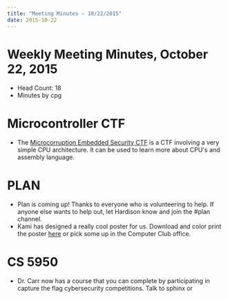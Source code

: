 ```yaml
---
title: "Meeting Minutes – 10/22/2015"
date: 2015-10-22
---
```

# Weekly Meeting Minutes, October 22, 2015

- Head Count: 18
- Minutes by cpg

# Microcontroller CTF

- The [Microcorruption Embedded Security CTF](https://microcorruption.com/login) is a CTF involving a very simple CPU architecture. It can be used to learn more about CPU's and assembly language.

# PLAN

- Plan is coming up! Thanks to everyone who is volunteering to help. If anyone else wants to help out, let Hardison know and join the #plan channel.
- Kami has designed a really cool poster for us. Download and color print the poster [here](https://goo.gl/zCPuz8) or pick some up in the Computer Club office.

# CS 5950

- Dr. Carr now has a course that you can complete by participating in capture the flag cybersecurity competitions. Talk to sphinx or 
